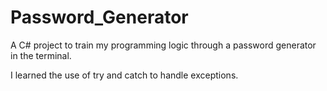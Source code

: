 # Password_Generator
A C# project to train my programming logic through a password generator in the terminal.

I learned the use of try and catch to handle exceptions.
